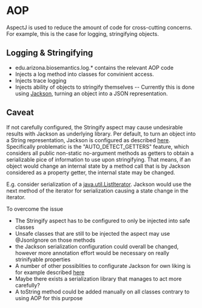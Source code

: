 AOP 
=====================
AspectJ is used to reduce the amount of code for cross-cutting concerns.
For example, this is the case for logging, stringifying objects.

Logging & Stringifying
---------------------
- edu.arizona.biosemantics.log.* contains the relevant AOP code
- Injects a log method into classes for convinient access.
- Injects trace logging
- Injects ability of objects to stringify themselves
-- Currently this is done using <a href="http://jackson.codehaus.org/">Jackson</a>, turning an object into a JSON representation.

Caveat
-------
If not carefully configured, the Stringify aspect may cause undesirable results with Jackson as underlying library. 
Per default, to turn an object into a String representation, Jackson is configured as described <a href="http://wiki.fasterxml.com/JacksonFeaturesSerialization">here</a>. Specifically problematic is the  "AUTO_DETECT_GETTERS" feature, which considers all public non-static no-argument methods as getters to obtain a serializable pice of information to use upon stringifying. That means, if an object would change an internal state by a method call that is by Jackson considered as a property getter, the internal state may be changed.

E.g. consider serialization of a <a href="https://docs.oracle.com/javase/7/docs/api/java/util/ListIterator.html?is-external=true">java.util.ListIterator</a>. Jackson would use the next method of the iterator for serialization causing a state change in the iterator.

To overcome the issue
- The Stringify aspect has to be configured to only be injected into safe classes
- Unsafe classes that are still to be injected the aspect may use @JsonIgnore on those methods
- the Jackson serialization configuration could overall be changed, however more annotation effort would be necessary on really strinifyable properties
- A number of other possiblities to configurate Jackson for own liking is for example described <a href="http://www.cowtowncoder.com/blog/archives/2011/02/entry_443.html">here</a>
- Maybe there exists a serialization library that manages to act more carefully?
- A toString method could be added manually on all classes contrary to using AOP for this purpose
